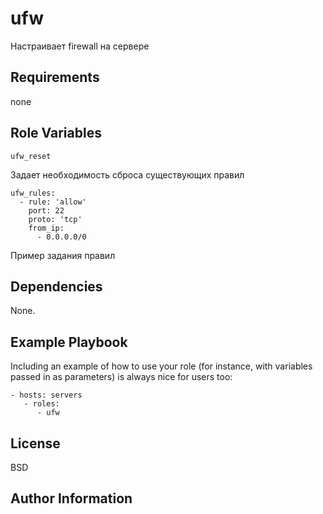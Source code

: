 ufw
=========

Настраивает firewall на сервере

Requirements
------------

none

Role Variables
--------------

    ufw_reset
    
Задает необходимость сброса существующих правил

    ufw_rules:
      - rule: 'allow'
        port: 22
        proto: 'tcp'
        from_ip:
          - 0.0.0.0/0
    
Пример задания правил
   

Dependencies
------------

None.

Example Playbook
----------------

Including an example of how to use your role (for instance, with variables passed in as parameters) is always nice for users too:

    - hosts: servers
       - roles:
          - ufw

License
-------

BSD

Author Information
------------------
